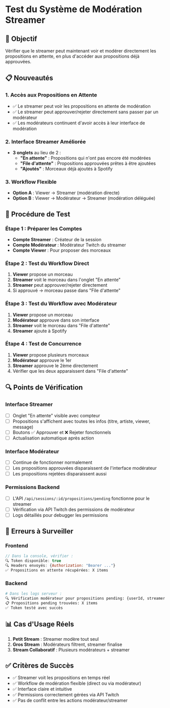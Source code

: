 # Test du Système de Modération Streamer

## 🎯 Objectif
Vérifier que le streamer peut maintenant voir et modérer directement les propositions en attente, en plus d'accéder aux propositions déjà approuvées.

## 📋 Nouveautés

### 1. **Accès aux Propositions en Attente**
- ✅ Le streamer peut voir les propositions en attente de modération
- ✅ Le streamer peut approuver/rejeter directement sans passer par un modérateur
- ✅ Les modérateurs continuent d'avoir accès à leur interface de modération

### 2. **Interface Streamer Améliorée**
- **3 onglets** au lieu de 2 :
  - **"En attente"** : Propositions qui n'ont pas encore été modérées
  - **"File d'attente"** : Propositions approuvées prêtes à être ajoutées
  - **"Ajoutés"** : Morceaux déjà ajoutés à Spotify

### 3. **Workflow Flexible**
- **Option A** : Viewer → Streamer (modération directe)
- **Option B** : Viewer → Modérateur → Streamer (modération déléguée)

## 🧪 Procédure de Test

### Étape 1 : Préparer les Comptes
- **Compte Streamer** : Créateur de la session
- **Compte Modérateur** : Modérateur Twitch du streamer
- **Compte Viewer** : Pour proposer des morceaux

### Étape 2 : Test du Workflow Direct
1. **Viewer** propose un morceau
2. **Streamer** voit le morceau dans l'onglet "En attente" 
3. **Streamer** peut approuver/rejeter directement
4. Si approuvé → morceau passe dans "File d'attente"

### Étape 3 : Test du Workflow avec Modérateur
1. **Viewer** propose un morceau
2. **Modérateur** approuve dans son interface
3. **Streamer** voit le morceau dans "File d'attente"
4. **Streamer** ajoute à Spotify

### Étape 4 : Test de Concurrence
1. **Viewer** propose plusieurs morceaux
2. **Modérateur** approuve le 1er
3. **Streamer** approuve le 2ème directement
4. Vérifier que les deux apparaissent dans "File d'attente"

## 🔍 Points de Vérification

### Interface Streamer
- [ ] Onglet "En attente" visible avec compteur
- [ ] Propositions s'affichent avec toutes les infos (titre, artiste, viewer, message)
- [ ] Boutons ✅ Approuver et ❌ Rejeter fonctionnels
- [ ] Actualisation automatique après action

### Interface Modérateur
- [ ] Continue de fonctionner normalement
- [ ] Les propositions approuvées disparaissent de l'interface modérateur
- [ ] Les propositions rejetées disparaissent aussi

### Permissions Backend
- [ ] L'API `/api/sessions/:id/propositions/pending` fonctionne pour le streamer
- [ ] Vérification via API Twitch des permissions de modérateur
- [ ] Logs détaillés pour debugger les permissions

## 🚨 Erreurs à Surveiller

### Frontend
```javascript
// Dans la console, vérifier :
🔍 Token disponible: true
🔍 Headers envoyés: {Authorization: "Bearer ..."}
✅ Propositions en attente récupérées: X items
```

### Backend
```bash
# Dans les logs serveur :
🔍 Vérification modérateur pour propositions pending: {userId, streamerId, isModerator}
📋 Propositions pending trouvées: X items
✅ Token testé avec succès
```

## 📊 Cas d'Usage Réels

1. **Petit Stream** : Streamer modère tout seul
2. **Gros Stream** : Modérateurs filtrent, streamer finalise
3. **Stream Collaboratif** : Plusieurs modérateurs + streamer

## ✅ Critères de Succès

- ✅ Streamer voit les propositions en temps réel
- ✅ Workflow de modération flexible (direct ou via modérateur)
- ✅ Interface claire et intuitive
- ✅ Permissions correctement gérées via API Twitch
- ✅ Pas de conflit entre les actions modérateur/streamer 